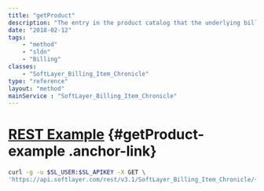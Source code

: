 ```yaml
---
title: "getProduct"
description: "The entry in the product catalog that the underlying billing item is based on."
date: "2018-02-12"
tags:
    - "method"
    - "sldn"
    - "Billing"
classes:
    - "SoftLayer_Billing_Item_Chronicle"
type: "reference"
layout: "method"
mainService : "SoftLayer_Billing_Item_Chronicle"
---
```


# [REST Example](#getProduct-example) <a href="/article/rest/"><i class="fas fa-question"></i></a> {#getProduct-example .anchor-link} 
```bash
curl -g -u $SL_USER:$SL_APIKEY -X GET \
'https://api.softlayer.com/rest/v3.1/SoftLayer_Billing_Item_Chronicle/{SoftLayer_Billing_Item_ChronicleID}/getProduct'
```

